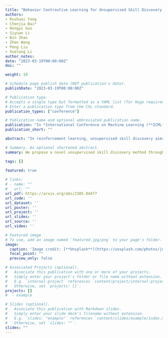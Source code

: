 ```yaml
---
title: "Behavior Contrastive Learning for Unsupervised Skill Discovery. "
authors:
- Rushuai Yang
- Chenjia Bai*
- Hongyi Guo
- Siyuan Li
- Bin Zhao
- Zhen Wang
- Peng Liu
- Xuelong Li
author_notes:
date: "2023-03-19T00:00:00Z"
doi: ""

weight: 19

# Schedule page publish date (NOT publication's date).
publishDate: "2023-03-19T00:00:00Z"

# Publication type.
# Accepts a single type but formatted as a YAML list (for Hugo requirements).
# Enter a publication type from the CSL standard.
publication_types: ["conference"]

# Publication name and optional abbreviated publication name.
publication: "In *International Conference on Machine Learning (**ICML**)*, 2023"
publication_short: ""

abstract: "In reinforcement learning, unsupervised skill discovery aims to learn diverse skills without extrinsic rewards. Previous methods discover skills by maximizing the mutual information (MI) between states and skills. However, such an MI objective tends to learn simple and static skills and may hinder exploration. In this paper, we propose a novel unsupervised skill discovery method through contrastive learning among behaviors, which makes the agent produce similar behaviors for the same skill and diverse behaviors for different skills. Under mild assumptions, our objective maximizes the MI between different behaviors based on the same skill, which serves as an upper bound of the previous MI objective. Meanwhile, our method implicitly increases the state entropy to obtain better state coverage. We evaluate our method on challenging mazes and continuous control tasks. The results show that our method generates diverse and far-reaching skills, and also obtains competitive performance in downstream tasks compared to the state-of-the-art methods."

# Summary. An optional shortened abstract.
summary: We propose a novel unsupervised skill discovery method through contrastive learning among behaviors, which makes the agent produce similar behaviors for the same skill and diverse behaviors for different skills.

tags: []
  
featured: true

# links:
# - name: ""
#   url: ""
url_pdf: https://arxiv.org/abs/2305.04477
url_code: ''
url_dataset: ''
url_poster: ''
url_project: ''
url_slides: ''
url_source: ''
url_video: ''

# Featured image
# To use, add an image named `featured.jpg/png` to your page's folder. 
image:
  caption: 'Image credit: [**Unsplash**](https://unsplash.com/photos/jdD8gXaTZsc)'
  focal_point: ""
  preview_only: false

# Associated Projects (optional).
#   Associate this publication with one or more of your projects.
#   Simply enter your project's folder or file name without extension.
#   E.g. `internal-project` references `content/project/internal-project/index.md`.
#   Otherwise, set `projects: []`.
projects: []
#  - example

# Slides (optional).
#   Associate this publication with Markdown slides.
#   Simply enter your slide deck's filename without extension.
#   E.g. `slides: "example"` references `content/slides/example/index.md`.
#   Otherwise, set `slides: ""`.
slides: ""
---
```

